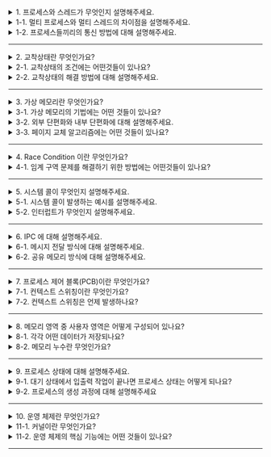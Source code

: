 <details>
  <summary>1. 프로세스와 스레드가 무엇인지 설명해주세요.</summary>
프로세스는 운영체제로부터 자원을 할당받아 메모리에 적재되어 실행중인 프로그램을 의미하고, 스레드는 프로세스를 구성하는 실행의 흐름 단위입니다.
</details>
<details>
  <summary>1-1. 멀티 프로세스와 멀티 스레드의 차이점을 설명해주세요.</summary>
멀티 프로세스는 여러개의 독립적인 프로세스를 동시에 실행하는 것이며 멀티 스레드는 하나의 프로세스 내에 여러 개의 스레드를 생성하여 동시에 실행하는 것입니다.
멀티 프로세스 환경에서는 프로세스들이 독립적으로 실행되기 때문에 하나의 프로세스에 오류가 발생해도 다른 프로세스들에게 영향을 주지 않습니다. 또한 프로세스들 끼리 자원을 공유하지 않기 때문에 새로운 PCB를 적재하는 과정에서 문맥교환의 오버헤드가 크게 발생합니다.
반면, 멀티 스레드 환경에서는 스레드들끼리 프로세스 내의 자원을 공유하기 때문에 하나의 스레드에 문제가 발생하면 다른 스레드들에게도 영향을 주게됩니다. 또한 멀티스레드는 공유되는 자원이 있기 때문에 문맥교환의 오버헤드가 적습니다.
- 공유되는 자원: 데이터 영역, 코드 영역, 힙
- 공유되지 않는 자원: 스택, 레지스터
</details>
<details>
  <summary>1-2. 프로세스들끼리의 통신 방법에 대해 설명해주세요.</summary>
- Message Passing: 커널을 통해 메시지를 전달하는 방식으로 데이터를 주고 받음
- Shared Memory: 프로세스들이 메모리 공간의 일부를 공유하는 방식
</details>

---

<details>
  <summary>2. 교착상태란 무엇인가요?</summary>
  교착상태란 두개 이상의 프로세스나 스레드가 각자 가지고 있는 자원을 서로 얻기 위해 기다리고 있는 상황에서 작업을 더 이상 진행하지 못하는 상태를 말합니다.
</details>
<details>
  <summary>2-1. 교착상태의 조건에는 어떤것들이 있나요?</summary>
교착 상태의 4가지 조건에는 상호배제, 점유와 대기, 비선점, 원형 대기가 있습니다.
상호배제는 한 프로세스가 사용하는 자원을 다른 프로세스가 동시에 사용할 수 없다는 조건입니다.
점유와 대기는 자원을 할당받은 상태에서 다른 자원을 할당 받기를 기다린다는 조건입니다.
비선점은 어떤 프로세스도 다른 프로세스의 자원을 강제로 빼앗지 못한다는 조건입니다.
원형 대기는 프로세스들이 원의 형태로 자원을 대기한다는 조건입니다.
</details>
<details>
  <summary>2-2. 교착상태의 해결 방법에 대해 설명해주세요.</summary>
예방, 회피, 검출 후 회복이 있습니다.
예방은 교착상태가 발생하지 않도록 발생 조건에 부합하지 않게 자원을 분배하는 방법입니다. 즉 교착상태의 4가지 조건 중 하나를 충족하지 못하게 하는 방법입니다.
회피는 교착 상태가 발생하지 않을 정도로 자원을 할당하다가 교착상태의 위험이 있다면 자원을 할당하지 않는 방법입니다.
검출 후 회복은 자원을 제약 없이 할당하다가 교착 상태가 검출되면, 교착상태가 해결될때까지 특정 프로세스에게만 자원을 할당하거나 자원을 아예할당하지 않도록하여 회복하는 방법입니다.
</details>

---

<details>
  <summary>3. 가상 메모리란 무엇인가요?</summary>
가상 메모리란 실행하고자 하는 프로그램을 일부만 메모리에 적재하여 실제 물리 메모리 크기보다 더 큰 프로세스를 실행할 수 있게 하는 기술입니다
</details>
<details>
  <summary>3-1. 가상 메모리의 기법에는 어떤 것들이 있나요?</summary>
가상 메모리의 관리 기법에는 페이징과 세그멘테이션이 있습니다. 페이징이란 프로세스를 일정한 단위로 자르고 이를 메모리에 불연속적으로 할당하는 방법입니다. 세그멘테이션이란 프로세스를 서로 다른 크기로 자르고 메모리에 불연속적으로 할당하는 방법입니다.
</details>
<details>
  <summary>3-2. 외부 단편화와 내부 단편화에 대해 설명해주세요.</summary>
외부 단편화란, 남아 있는 총 메모리 공간이 적재할 프로세스 공간보다 크지만 남아있는 공간이 불연속적이어서 할당할 수 없는 현상을 의미합니다.
내부 단편화란, 메모리를 할당할 때 프로세스가 필요한 크기보다 더 큰 메모리가 할당되어서 프로세스에서 사용하는 메모리 공간이 낭비되는 현상을 의미합니다.

페이징에서 프로세스의 크기가 페이지 단위보다 작을 경우 내부단편화가 발생할 수 있습니다.
세그멘테이션에서 중간 메모리를 해제라면 외부 단편화가 발생할 수 있습니다.
</details>
<details>
  <summary>3-3. 페이지 교체 알고리즘에는 어떤 것들이 있나요?</summary>
- FIFO 페이지 교체 알고리즘은 메모리에 가장 먼저 올라온 페이지부터 swap out하는 방식입니다.
- 최적 페이지 교체 알고리즘은 CPU에 의해 참조될 횟수를 고려하는 페이지 교체 알고리즘으로 가장 낮은 페이지 폴트율을 보장합니다.
- LRU 페이지 교체 알고리즘은 가장 오랫동안 사용하지 않은 페이지를 교체하는 알고리즘입니다.
</details>

---

<details>
  <summary>4. Race Condition 이란 무엇인가요?</summary>
  여러 프로세스가 동시 다발적으로 임계 구역의 코드를 실행하여 문제가 발생한 상황을 의미합니다.
</details>
<details>
  <summary>4-1. 임계 구역 문제를 해결하기 위한 방법에는 어떤것들이 있나요?</summary>
임계 영역의 문제를 해결하기 위해서는 두 개 이상의 프로세스가 임계 구역에 동시에 접근하지 못하도록 동기화해야합니다. 동기화 기법에는 뮤텍스락, 세마포어, 모니터가 있습니다.
뮤텍스락은 한 프로세스가 임계구역에 진입했다면 임계구역을 lock을 해두는 기법입니다.
세마포어는 공유자원이 여러개 있는 상황에서도 적용이 가능한 동기화 도구입니다. 사용 가능한 공유자원 개수를 저장하여 프로세스들에게 할당합니다.
모니터는 공유자원과 공유 자원에 접근하기 위한 인터페이스를 묶어 관리하는 기법입니다. 프로세스들은 반드시 인터페이스를 통해서만 공유자원에 접근할 수 있고 모니터 안에 항상 하나의 프로세스만 진입 가능하도록하여 상호배제 동기화를 제공합니다.
</details>

---

<details>
  <summary>5. 시스템 콜이 무엇인지 설명해주세요.</summary>
사용자 모드로 실행 중인 프로그램이 운영 체제 서비스를 제공받기 위해 발생시키는 요청입니다.
</details>
<details>
  <summary>5-1. 시스템 콜이 발생하는 예시를 설명해주세요.</summary>
파일을 열거나 닫을 때 open(), close() 시스템 콜을 사용합니다.
</details>
<details>
  <summary>5-2. 인터럽트가 무엇인지 설명해주세요.</summary>
인터럽트는 CPU의 정상적인 작업을 방해하는 신호입니다. 인터럽트에는 동기 인터럽트인 예외와 비동기 인터럽트인 하드웨어 인터럽트가 있습니다.
예외는 CPU에 의해 발생하는 인터럽트로 CPU가 명령어를 실행하다가 예상치 못한 상황을 마주쳤을 때 발생합니다. 예외에는 폴트, 트랩, 중단, 소프트웨어 인터럽트가 있습니다.
- 폴트 : 예외를 처리한 직후 예외가 발생한 명령어부터 실행하는 예외
- 트랩 : 예외를 처리한 직후 예외가 발생한 명령어의 다음 명령어부터 실행을 재개하는 예외
- 중단 : CPU가 실행중인 프로그램을 강제로 중단시킬 수 밖에 없는 심각한 오류를 발견했을 경우
- 소프트웨어 인터럽트 : 시스템 호출이 발생했을 경우
하드웨어 인터럽트는 입출력 장치에 의해 발생하는 인터럽트입니다.

</details>

---

<details>
  <summary>6. IPC 에 대해 설명해주세요.</summary>
  IPC 는 프로세스 간에 발생하는 통신을 의미합니다. IPC 방법에는 메시지 전달 방식과 공유 메모리 방식이 있습니다.
</details>
<details>
  <summary>6-1. 메시지 전달 방식에 대해 설명해주세요.</summary>
  커널을 통해 프로세스끼리 메시지를 주고받는 방법

  - 커널을 이용하기 때문에 시스템 콜이 필요
  - 시스템콜을 사용하기 때문에 공유 메모리보다 성능이 낮음
  - 운영체제가 통신과 동기화 메커니즘을 제공
  - 종류 : 파이프, 소켓 등
    - 파이프: 하나의 프로세스가 파이프를 통해 다른 프로세스로 메시지를 전달하는 방식 (단방향 통신)
    - 소켓: 네트워크 상에서 프로세스 간에 통신하는 방식
</details>
<details>
  <summary>6-2. 공유 메모리 방식에 대해 설명해주세요.</summary>
  메모리 영역 중 일부를 서로 다른 프로세스끼리 공유가 가능하도록하여 데이터를 공유하는 방법
  
  - 커널 의존성이 낮아 속도가 빠름
  - 자원을 공유하기 때문에 동기화 이슈가 발생할 수 있음

</details>

---

<details>
  <summary>7. 프로세스 제어 블록(PCB)이란 무엇인가요?</summary>
  프로세스와 관련된 정보를 저장하는 자료구조입니다.

  - PID: 프로세스 식별자
  - 레지스터 값: 프로세스가 실행하면서 사용했던 PC를 비롯한 레지스터 값들
  - 프로세스 상태
  - CPU 스케줄링 정보
  - 메모리 관련 정보

</details>
<details>
  <summary>7-1. 컨텍스트 스위칭이란 무엇인가요?</summary>
  CPU가 이전의 프로세스 상태를 PCB에 보관하고 다음 프로세스의 정보를 PCB에서 읽어 레지스터에 적재하는 과정입니다.
</details>
<details>
  <summary>7-2. 컨텍스트 스위칭은 언제 발생하나요?</summary>
  CPU 스케줄러로 인해 할당된 시간을 다 사용했거나 인터럽트가 발생했을 때 발생합니다.
</details>

---

<details>
  <summary>8. 메모리 영역 중 사용자 영역은 어떻게 구성되어 있나요?</summary>
  스택 영역, 힙 영역, 데이터 영역, 코드 영역 등으로 구성되어 있습니다.
</details>
<details>
  <summary>8-1. 각각 어떤 데이터가 저장되나요?</summary>
  
  - 코드 영역: 기계어로 이루어진 명령어들
  - 데이터 영역: 프로그램이 실행되는 동안 유지할 데이터가 저장되는 공간 ex) 전역 변수
  - 힙 영역: 개발자가 직접 할당할 수 있는 저장 공간
  - 스택 영역: 데이터를 일시적으로 저장하는 공간

</details>
<details>
  <summary>8-2. 메모리 누수란 무엇인가요?</summary>
  메모리 공간을 반환하지 않아 할당한 공간이 메모리 내에 계속 남아있어 메모리가 낭비되는 문제입니다.
</details>

---

<details>
  <summary>9. 프로세스 상태에 대해 설명해주세요.</summary>
  
  - 생성 상태(new): 이제 막 메모리에 적재되어 PCB 를 할당 받은 상태
  - 준비 상태(ready): 당장이라도 CPU를 할당 받아 실행할 수 있지만 자신의 차례가 아니기에 대기하고 있는 상태
  - 실행 상태(running): CPU를 할당 받아 실행 중인 상태
  - 대기 상태(blocked): 입출력 작업을 기다리는 상태
  - 종료 상태(terminated): 프로세스가 종료된 상태

</details>
<details>
  <summary>9-1. 대기 상태에서 입출력 작업이 끝나면 프로세스 상태는 어떻게 되나요?</summary>
  입출력 작업이 끝나면 해당 프로세스는 다시 준비 상태가 됩니다.
</details>
<details>
  <summary>9-2. 프로세스의 생성 과정에 대해 설명해주세요</summary>
  부모 프로세스가 fork()를 통해 자신의 복사본을 자식 프로세스로 생성하고, 만들어진 복사본은 exec()를 통해 자신의 메모리 공간을 새로운 프로그램으로 덮어쓰게 됩니다. 이 때 코드 영역과 데이터 영역의 내용이 실행할 프로그램의 내용으로 바뀌고 스택과 힙 영역은 초기화 됩니다.
</details>

---

<details>
  <summary>10. 운영 체제란 무엇인가요?</summary>
  실행할 프로그램에 필요한 자원을 할당하고 프로그램이 올바르게 실행되도록 돕는 프로그램입니다. 운영체제는 컴퓨터가 부팅될 때 메모리 내의 커널 영역에 적재되어 실행됩니다.
</details>
<details>
  <summary>11-1. 커널이란 무엇인가요?</summary>
  운영 체제의 핵심 서비스를 담당하는 부분으로 자원에 접근하고 조작하는 기능을 하며 프로그램이 올바르고 안전하게 실행되게 합니다.
</details>
<details>
  <summary>11-2. 운영 체제의 핵심 기능에는 어떤 것들이 있나요?</summary>
  프로세스 관리, 자원 접근 및 할당, 파일 시스템 관리가 있습니다.
</details>

---

